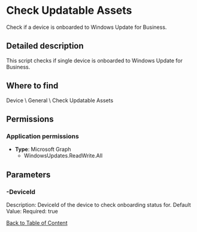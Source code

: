 # Check Updatable Assets

Check if a device is onboarded to Windows Update for Business.

## Detailed description
This script checks if single device is onboarded to Windows Update for Business.

## Where to find
Device \ General \ Check Updatable Assets

## Permissions
### Application permissions
- **Type**: Microsoft Graph
  - WindowsUpdates.ReadWrite.All


## Parameters
### -DeviceId
Description: DeviceId of the device to check onboarding status for.
Default Value: 
Required: true


[Back to Table of Content](../../../README.md)

